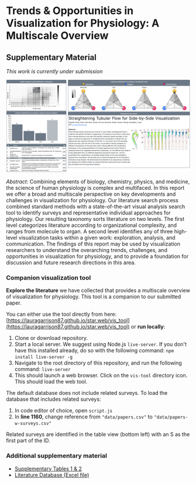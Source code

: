 # Trends & Opportunities in Visualization for Physiology: A Multiscale Overview
## Supplementary Material
*This work is currently under submission*

![Screenshot of navigation interface for literature collected and categorized to date for Physiology Visualization State-of-the-Art Report](resource/preview.png)

*Abstract*:
Combining elements of biology, chemistry, physics, and medicine, the science of human physiology is complex and multifaced. In this report we offer a broad and multiscale perspective on key developments and challenges in visualization for physiology. Our literature search process combined standard methods with a state-of-the-art visual analysis search tool to identify surveys and representative individual approaches for physiology. Our resulting taxonomy sorts literature on two levels. The first level categorizes literature according to organizational complexity, and ranges from molecule to organ. A second level identifies any of three high-level visualization tasks within a given work: exploration, analysis, and communication. The findings of this report may be used by visualization researchers to understand the overarching trends, challenges, and opportunities in visualization for physiology, and to provide a foundation for discussion and future research directions in this area.

### Companion visualization tool
**Explore the literature** we have collected that provides a multiscale overview of visualization for physiology. This tool is a companion to our submitted paper.

You can either use the tool directly from here: [https://lauragarrison87.github.io/star.web/vis_tool](https://lauragarrison87.github.io/star.web/vis_tool) or **run locally**:
1. Clone or download repository.
2. Start a local server. We suggest using Node.js ```live-server```. If you don't have this installed already, do so with the following command: ```npm install live-server -g```
3. Navigate to the root directory of this repository, and run the following command: ```live-server```
4. This should launch a web browser. Click on the ```vis-tool``` directory icon. This should load the web tool.

The default database does not include related surveys. To load the database that includes related surveys:
1. In code editor of choice, open ```script.js```
2. In **line 1160**, change reference from ```"data/papers.csv"``` to ```"data/papers-w-surveys.csv"```

Related surveys are identified in the table view (bottom left) with an S as the first part of the ID.

### Additional supplementary material
- [Supplementary Tables 1 & 2](resource/supplementary_tables.pdf)
- [Literature Database (Excel file)](vis_tool/data/literature-database.xlsx)
